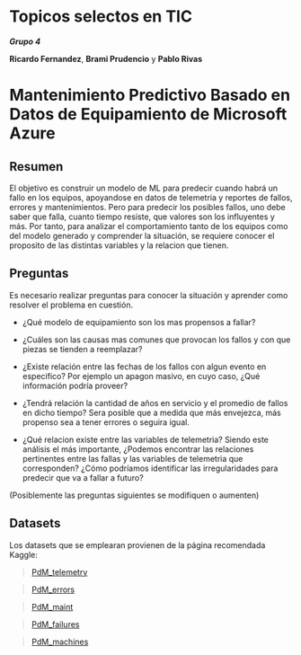 # Topicos selectos en TIC
 ***Grupo 4***

 **Ricardo Fernandez**,
 **Brami Prudencio** y
 **Pablo Rivas**
 
# Mantenimiento Predictivo Basado en Datos de Equipamiento de Microsoft Azure 

## Resumen
 
El objetivo es construir un modelo de ML para predecir cuando habrá un fallo en los equipos, apoyandose en datos de telemetria y reportes de fallos, errores y mantenimientos. Pero para predecir los posibles fallos, uno debe saber que falla, cuanto tiempo resiste, que valores son los influyentes y más. Por tanto, para analizar el comportamiento tanto de los equipos como del modelo generado y comprender la situación, se requiere conocer el proposito de las distintas variables y la relacion que tienen.

## Preguntas

Es necesario realizar preguntas para conocer la situación y aprender como resolver el problema en cuestión. 

* ¿Qué modelo de equipamiento son los mas propensos a fallar?

* ¿Cuáles son las causas mas comunes que provocan los fallos y con que piezas se tienden a reemplazar?

* ¿Existe relación entre las fechas de los fallos con algun evento en especifico? Por ejemplo un apagon masivo, en cuyo caso, ¿Qué información podría proveer?

* ¿Tendrá relación la cantidad de años en servicio y el promedio de fallos en dicho tiempo? Sera posible que a medida que más envejezca, más propenso sea a tener errores o seguira igual.

* ¿Qué relacion existe entre las variables de telemetria? Siendo este análisis el más importante, ¿Podemos encontrar las relaciones pertinentes entre las fallas y las variables de telemetria que corresponden? ¿Cómo podríamos identificar las irregularidades para predecir que va a fallar a futuro?

(Posiblemente las preguntas siguientes se modifiquen o aumenten)

## Datasets 

Los datasets que se emplearan provienen de la página recomendada Kaggle:

> [PdM_telemetry](https://azuremlsampleexperiments.blob.core.windows.net/datasets/PdM_telemetry.csv)

> [PdM_errors](https://azuremlsampleexperiments.blob.core.windows.net/datasets/PdM_errors.csv)

> [PdM_maint](https://azuremlsampleexperiments.blob.core.windows.net/datasets/PdM_maint.csv)

> [PdM_failures](https://azuremlsampleexperiments.blob.core.windows.net/datasets/PdM_failures.csv)

> [PdM_machines](https://azuremlsampleexperiments.blob.core.windows.net/datasets/PdM_machines.csv)

